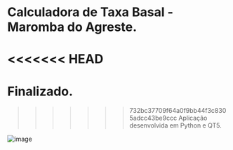 # Calculadora de Taxa Basal - Maromba do Agreste.

<<<<<<< HEAD
=======
# Finalizado.

>>>>>>> 732bc37709f64a0f9bb44f3c8305adcc43be9ccc
Aplicação desenvolvida em Python e QT5.

![image](https://user-images.githubusercontent.com/101942554/187096709-975785a1-b957-4137-a431-6b4e290e97e9.png)
